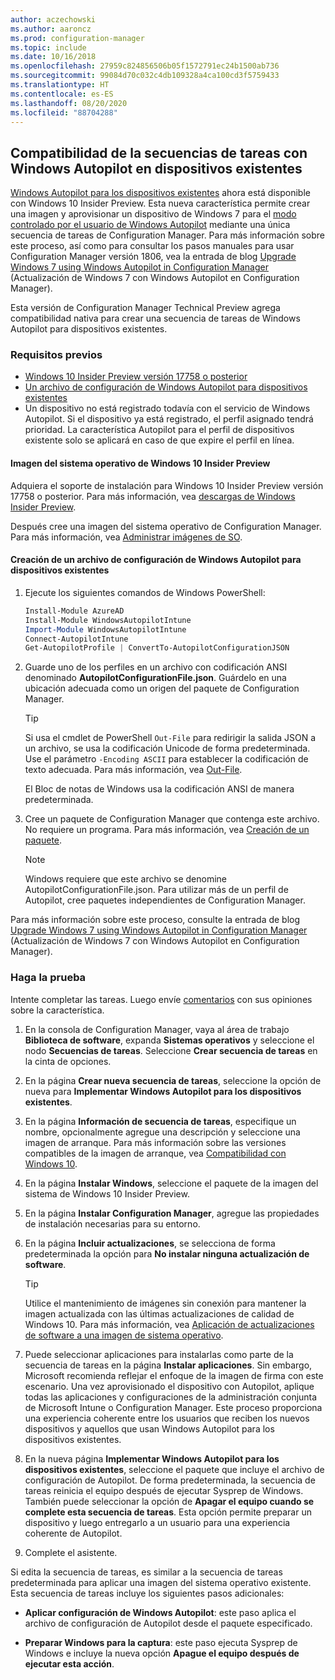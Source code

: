 ```yaml
---
author: aczechowski
ms.author: aaroncz
ms.prod: configuration-manager
ms.topic: include
ms.date: 10/16/2018
ms.openlocfilehash: 27959c824856506b05f1572791ec24b1500ab736
ms.sourcegitcommit: 99084d70c032c4db109328a4ca100cd3f5759433
ms.translationtype: HT
ms.contentlocale: es-ES
ms.lasthandoff: 08/20/2020
ms.locfileid: "88704288"
---
```

## <a name="task-sequence-support-of-windows-autopilot-for-existing-devices"></a><a name="bkmk_autopilot"></a> Compatibilidad de la secuencias de tareas con Windows Autopilot en dispositivos existentes
<!--1358333-->

[Windows Autopilot para los dispositivos existentes](https://techcommunity.microsoft.com/t5/Windows-IT-Pro-Blog/New-Windows-Autopilot-capabilities-and-expanded-partner-support/ba-p/260430) ahora está disponible con Windows 10 Insider Preview. Esta nueva característica permite crear una imagen y aprovisionar un dispositivo de Windows 7 para el [modo controlado por el usuario de Windows Autopilot](/windows/deployment/windows-autopilot/user-driven) mediante una única secuencia de tareas de Configuration Manager. Para más información sobre este proceso, así como para consultar los pasos manuales para usar Configuration Manager versión 1806, vea la entrada de blog [Upgrade Windows 7 using Windows Autopilot in Configuration Manager](https://techcommunity.microsoft.com/t5/Windows-IT-Pro-Blog/Upgrade-Windows-7-using-Windows-Autopilot-in-Configuration/ba-p/267747) (Actualización de Windows 7 con Windows Autopilot en Configuration Manager). 

Esta versión de Configuration Manager Technical Preview agrega compatibilidad nativa para crear una secuencia de tareas de Windows Autopilot para dispositivos existentes. 


### <a name="prerequisites"></a>Requisitos previos

- [Windows 10 Insider Preview versión 17758 o posterior](#bkmk_autopilot-image)  
- [Un archivo de configuración de Windows Autopilot para dispositivos existentes](#bkmk_autopilot-json)  
- Un dispositivo no está registrado todavía con el servicio de Windows Autopilot. Si el dispositivo ya está registrado, el perfil asignado tendrá prioridad. La característica Autopilot para el perfil de dispositivos existente solo se aplicará en caso de que expire el perfil en línea.


#### <a name="windows-10-insider-preview-os-image"></a><a name="bkmk_autopilot-image"></a> Imagen del sistema operativo de Windows 10 Insider Preview
Adquiera el soporte de instalación para Windows 10 Insider Preview versión 17758 o posterior. Para más información, vea [descargas de Windows Insider Preview](https://www.microsoft.com/software-download/windowsinsiderpreviewadvanced).  

Después cree una imagen del sistema operativo de Configuration Manager. Para más información, vea [Administrar imágenes de SO](../../../../osd/get-started/manage-operating-system-images.md).

#### <a name="create-the-windows-autopilot-for-existing-devices-configuration-file"></a><a name="bkmk_autopilot-json"></a> Creación de un archivo de configuración de Windows Autopilot para dispositivos existentes
1. Ejecute los siguientes comandos de Windows PowerShell:  

    ``` PowerShell  
    Install-Module AzureAD
    Install-Module WindowsAutopilotIntune 
    Import-Module WindowsAutopilotIntune 
    Connect-AutopilotIntune 
    Get-AutopilotProfile | ConvertTo-AutopilotConfigurationJSON 
    ```  

2. Guarde uno de los perfiles en un archivo con codificación ANSI denominado **AutopilotConfigurationFile.json**. Guárdelo en una ubicación adecuada como un origen del paquete de Configuration Manager.  

    > [!Tip]  
    > Si usa el cmdlet de PowerShell `Out-File` para redirigir la salida JSON a un archivo, se usa la codificación Unicode de forma predeterminada. Use el parámetro `-Encoding ASCII` para establecer la codificación de texto adecuada. Para más información, vea [Out-File](/powershell/module/microsoft.powershell.utility/out-file#parameters).  
    > 
    > El Bloc de notas de Windows usa la codificación ANSI de manera predeterminada.  

3. Cree un paquete de Configuration Manager que contenga este archivo. No requiere un programa. Para más información, vea [Creación de un paquete](../../../../apps/deploy-use/packages-and-programs.md#create-a-package-and-program).  

    > [!NOTE]  
    > Windows requiere que este archivo se denomine AutopilotConfigurationFile.json. Para utilizar más de un perfil de Autopilot, cree paquetes independientes de Configuration Manager.  

Para más información sobre este proceso, consulte la entrada de blog [Upgrade Windows 7 using Windows Autopilot in Configuration Manager](https://techcommunity.microsoft.com/t5/Windows-IT-Pro-Blog/Upgrade-Windows-7-using-Windows-Autopilot-in-Configuration/ba-p/267747) (Actualización de Windows 7 con Windows Autopilot en Configuration Manager).


### <a name="try-it-out"></a>Haga la prueba

Intente completar las tareas. Luego envíe [comentarios](../../../understand/find-help.md#product-feedback) con sus opiniones sobre la característica.

1. En la consola de Configuration Manager, vaya al área de trabajo **Biblioteca de software**, expanda **Sistemas operativos** y seleccione el nodo **Secuencias de tareas**. Seleccione **Crear secuencia de tareas** en la cinta de opciones.  

2. En la página **Crear nueva secuencia de tareas**, seleccione la opción de nueva para **Implementar Windows Autopilot para los dispositivos existentes**.  

3. En la página **Información de secuencia de tareas**, especifique un nombre, opcionalmente agregue una descripción y seleccione una imagen de arranque. Para más información sobre las versiones compatibles de la imagen de arranque, vea [Compatibilidad con Windows 10](../../../plan-design/configs/support-for-windows-10.md#windows-10-adk).  

4. En la página **Instalar Windows**, seleccione el paquete de la imagen del sistema de Windows 10 Insider Preview.  

5. En la página **Instalar Configuration Manager**, agregue las propiedades de instalación necesarias para su entorno.  

6. En la página **Incluir actualizaciones**, se selecciona de forma predeterminada la opción para **No instalar ninguna actualización de software**.  

    > [!Tip]  
    > Utilice el mantenimiento de imágenes sin conexión para mantener la imagen actualizada con las últimas actualizaciones de calidad de Windows 10. Para más información, vea [Aplicación de actualizaciones de software a una imagen de sistema operativo](../../../../osd/get-started/manage-operating-system-images.md#BKMK_OSImagesApplyUpdates).  

7. Puede seleccionar aplicaciones para instalarlas como parte de la secuencia de tareas en la página **Instalar aplicaciones**. Sin embargo, Microsoft recomienda reflejar el enfoque de la imagen de firma con este escenario. Una vez aprovisionado el dispositivo con Autopilot, aplique todas las aplicaciones y configuraciones de la administración conjunta de Microsoft Intune o Configuration Manager. Este proceso proporciona una experiencia coherente entre los usuarios que reciben los nuevos dispositivos y aquellos que usan Windows Autopilot para los dispositivos existentes.  

8. En la nueva página **Implementar Windows Autopilot para los dispositivos existentes**, seleccione el paquete que incluye el archivo de configuración de Autopilot. De forma predeterminada, la secuencia de tareas reinicia el equipo después de ejecutar Sysprep de Windows. También puede seleccionar la opción de **Apagar el equipo cuando se complete esta secuencia de tareas**. Esta opción permite preparar un dispositivo y luego entregarlo a un usuario para una experiencia coherente de Autopilot.  

9. Complete el asistente.  

Si edita la secuencia de tareas, es similar a la secuencia de tareas predeterminada para aplicar una imagen del sistema operativo existente. Esta secuencia de tareas incluye los siguientes pasos adicionales:  

- **Aplicar configuración de Windows Autopilot**: este paso aplica el archivo de configuración de Autopilot desde el paquete especificado.  

- **Preparar Windows para la captura**: este paso ejecuta Sysprep de Windows e incluye la nueva opción **Apague el equipo después de ejecutar esta acción**.